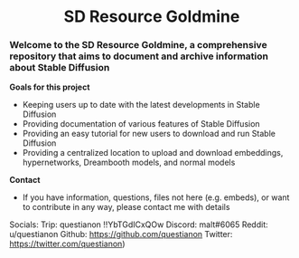 <div align=center>
	<h1>SD Resource Goldmine</h1>
</div>

### Welcome to the SD Resource Goldmine, a comprehensive repository that aims to document and archive information about Stable Diffusion

**Goals for this project**
- Keeping users up to date with the latest developments in Stable Diffusion
- Providing documentation of various features of Stable Diffusion
- Providing an easy tutorial for new users to download and run Stable Diffusion
- Providing a centralized location to upload and download embeddings, hypernetworks, Dreambooth models, and normal models

**Contact**
- If you have information, questions, files not here (e.g. embeds), or want to contribute in any way, please contact me with details

Socials: 
Trip: questianon !!YbTGdICxQOw 
Discord: malt#6065
Reddit: u/questianon
Github: https://github.com/questianon
Twitter: https://twitter.com/questianon)
